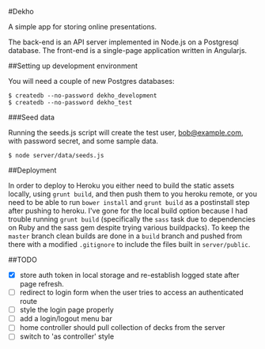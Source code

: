 #Dekho

A simple app for storing online presentations.

The back-end is an API server implemented in Node.js on a Postgresql
database. The front-end is a single-page application  written in
Angularjs.

##Setting up development environment

You will need a couple of new Postgres databases:

    $ createdb --no-password dekho_development
    $ createdb --no-password dekho_test

###Seed data

Running the seeds.js script will create the test user, bob@example.com,
with password secret, and some sample data.

    $ node server/data/seeds.js

##Deployment

In order to deploy to Heroku you either need to build the static assets
locally, using `grunt build`, and then push them to you heroku remote,
or you need to be able to run `bower install` and `grunt build` as a
postinstall step after pushing to heroku. I've gone for the local build
option because I had trouble running `grunt build` (specifically the
`sass` task due to dependencies on Ruby and the sass gem despite trying
various buildpacks). To keep the `master` branch clean builds are done in
a `build` branch and pushed from there with a modified `.gitignore` to
include the files built in `server/public`.

##TODO

 - [x] store auth token in local storage and re-establish logged state
     after page refresh.
 - [ ] redirect to login form when the user tries to access an authenticated route
 - [ ] style the login page properly
 - [ ] add a login/logout menu bar
 - [ ] home controller should pull collection of decks from the server
 - [ ] switch to 'as controller' style
